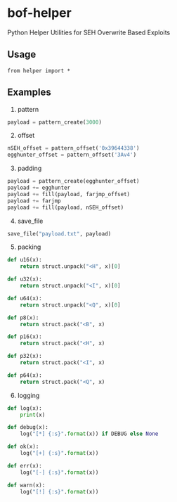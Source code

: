# bof-helper
Python Helper Utilities for SEH Overwrite Based Exploits

## Usage
`from helper import *`

## Examples

1. pattern

```py
payload = pattern_create(3000)
```

2. offset

```py
nSEH_offset = pattern_offset('0x39644338')
egghunter_offset = pattern_offset('3Av4')
```

3. padding

```py
payload = pattern_create(egghunter_offset)
payload += egghunter
payload += fill(payload, farjmp_offset)
payload += farjmp
payload += fill(payload, nSEH_offset)
```

4. save_file

```py
save_file("payload.txt", payload)
```

5. packing

```py
def u16(x):
    return struct.unpack("<H", x)[0]

def u32(x):
    return struct.unpack("<I", x)[0]

def u64(x):
    return struct.unpack("<Q", x)[0]

def p8(x):
    return struct.pack("<B", x)

def p16(x):
    return struct.pack("<H", x)

def p32(x):
    return struct.pack("<I", x)

def p64(x):
    return struct.pack("<Q", x)
```

6. logging

```py
def log(x):
    print(x)

def debug(x):
    log("[*] {:s}".format(x)) if DEBUG else None

def ok(x):
    log("[+] {:s}".format(x))

def err(x):
    log("[-] {:s}".format(x))

def warn(x):
    log("[!] {:s}".format(x))
```
